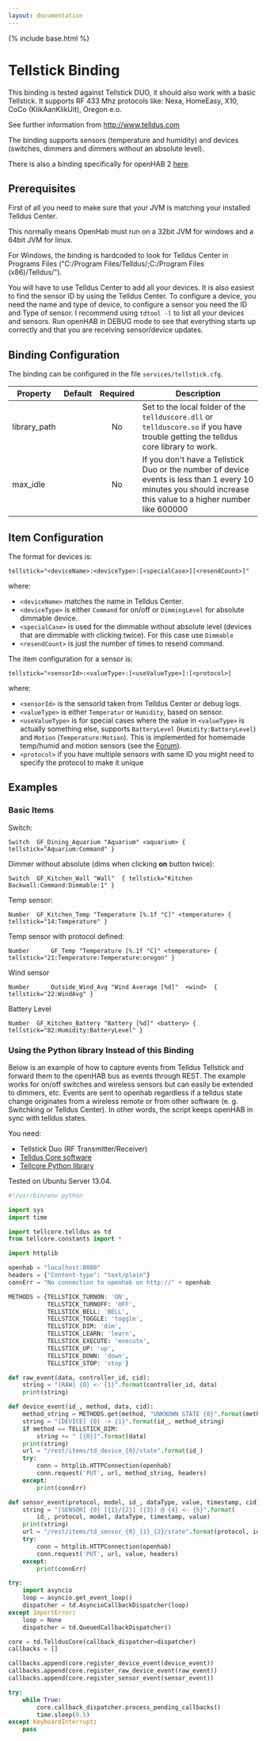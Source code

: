 ```yaml
---
layout: documentation
---
```


{% include base.html %}

# Tellstick Binding

This binding is tested against Tellstick DUO, it should also work with a basic Tellstick.  It supports RF 433 Mhz protocols like: Nexa, HomeEasy, X10, CoCo (KlikAanKlikUit), Oregon e.o.

See further information from http://www.telldus.com

The binding supports sensors (temperature and humidity) and devices (switches, dimmers and dimmers without an absolute level).

There is also a binding specifically for openHAB 2 [here](http://docs.openhab.org/addons/bindings/tellstick/readme.html).

## Prerequisites

First of all you need to make sure that your JVM is matching your installed Telldus Center. 

This normally means OpenHab must run on a 32bit JVM for windows and a 64bit JVM for linux.

For Windows, the binding is hardcoded to look for Telldus Center in Programs Files ("C:/Program Files/Telldus/;C:/Program Files (x86)/Telldus/").

You will have to use Telldus Center to add all your devices. It is also easiest to find the sensor ID by using the Telldus Center. To configure a device, you need the name and type of device, to configure a sensor you need the ID and Type of sensor. I recommend using `tdtool -l` to list all your devices and sensors. Run openHAB in DEBUG mode to see that everything starts up correctly and that you are receiving sensor/device updates.

## Binding Configuration

The binding can be configured in the file `services/tellstick.cfg`.

| Property | Default | Required | Description |
|----------|---------|:--------:|-------------|
| library_path |     |   No     | Set to the local folder of the `tellduscore.dll` or `tellduscore.so` if you have trouble getting the telldus core library to work. |
| max_idle |         |   No     | If you don't have a Tellstick Duo or the number of device events is less than 1 every 10 minutes you should increase this value to a higher number like 600000 |

## Item Configuration

The format for devices is:

```
tellstick="<deviceName>:<deviceType>:[<specialCase>][<resendCount>]"
```

where:

* `<deviceName>` matches the name in Telldus Center.  
* `<deviceType>` is either `Command` for on/off or `DimmingLevel` for absolute dimmable device.
* `<specialCase>` is used for the dimmable without absolute level (devices that are dimmable with clicking twice). For this case use `Dimmable`
* `<resendCount>` is just the number of times to resend command.

The item configuration for a sensor is:

```  
tellstick="<sensorId>:<valueType>:[<useValueType>]:[<protocol>]
```

where:

* `<sensorId>` is the sensorId taken from Telldus Center or debug logs.  
* `<valueType>` is either `Temperatur` or `Humidity`, based on sensor.  
* `<useValueType>` is for special cases where the value in `<valueType>` is actually something else, supports `BatteryLevel` (`Humidity:BatteryLevel`) and `Motion` (`Temperature:Motion`). This is implemented for homemade temp/humid and motion sensors (see the [Forum](http://elektronikforumet.com/forum/viewtopic.php?f=3&t=63772&hilit=telldus)).
* `<protocol>` if you have multiple sensors with same ID you might need to specify the protocol to make it unique

## Examples

### Basic Items

Switch:

```
Switch  GF_Dining_Aquarium "Aquarium" <aquarium> { tellstick="Aquarium:Command" }
```

Dimmer without absolute (dims when clicking **on** button twice):

```   
Switch  GF_Kitchen_Wall "Wall"  { tellstick="Kitchen Backwall:Command:Dimmable:1" }
```

Temp sensor:

```
Number  GF_Kitchen_Temp "Temperature [%.1f °C]" <temperature> { tellstick="14:Temperature" }
```

Temp sensor with protocol defined:

```
Number      GF_Temp "Temperature [%.1f °C]" <temperature> { tellstick="21:Temperature:Temperature:oregon" }﻿
```

Wind sensor

```
Number      Outside_Wind_Avg "Wind Average [%d]"  <wind>  { tellstick="22:WindAvg" }﻿                  
```

Battery Level

```
Number  GF_Kitchen_Battery "Battery [%d]" <battery> { tellstick="82:Humidity:BatteryLevel" }
```

### Using the Python library Instead of this Binding

Below is an example of how to capture events from Telldus Tellstick and forward them to the openHAB bus as events through REST. The example works for on/off switches and wireless sensors but can easily be extended to dimmers, etc. Events are sent to openhab regardless if a telldus state change originates from a wireless remote or from other software (e. g. Switchking or Telldus Center). In other words, the script keeps openHAB in sync with telldus states.

You need:

- Tellstick Duo (RF Transmitter/Receiver)
- [Telldus Core software](http://developer.telldus.se/)
- [Tellcore Python library](https://pypi.python.org/pypi/tellcore-py)

Tested on Ubuntu Server 13.04.

```python
#!/usr/bin/env python

import sys
import time

import tellcore.telldus as td
from tellcore.constants import *

import httplib

openhab = "localhost:8080"
headers = {"Content-type": "text/plain"}
connErr = "No connection to openhab on http://" + openhab

METHODS = {TELLSTICK_TURNON: 'ON',
           TELLSTICK_TURNOFF: 'OFF',
           TELLSTICK_BELL: 'BELL',
           TELLSTICK_TOGGLE: 'toggle',
           TELLSTICK_DIM: 'dim',
           TELLSTICK_LEARN: 'learn',
           TELLSTICK_EXECUTE: 'execute',
           TELLSTICK_UP: 'up',
           TELLSTICK_DOWN: 'down',
           TELLSTICK_STOP: 'stop'}

def raw_event(data, controller_id, cid):
    string = "[RAW] {0} <- {1}".format(controller_id, data)
    print(string)

def device_event(id_, method, data, cid):
    method_string = METHODS.get(method, "UNKNOWN STATE {0}".format(method))
    string = "[DEVICE] {0} -> {1}".format(id_, method_string)
    if method == TELLSTICK_DIM:
        string += " [{0}]".format(data)
    print(string)
    url = "/rest/items/td_device_{0}/state".format(id_)
    try:
        conn = httplib.HTTPConnection(openhab)
        conn.request('PUT', url, method_string, headers)
    except:
        print(connErr)

def sensor_event(protocol, model, id_, dataType, value, timestamp, cid):
    string = "[SENSOR] {0} [{1}/{2}] ({3}) @ {4} <- {5}".format(
        id_, protocol, model, dataType, timestamp, value)
    print(string)
    url = "/rest/items/td_sensor_{0}_{1}_{2}/state".format(protocol, id_, dataType)
    try:
        conn = httplib.HTTPConnection(openhab)
        conn.request('PUT', url, value, headers)
    except:
        print(connErr)

try:
    import asyncio
    loop = asyncio.get_event_loop()
    dispatcher = td.AsyncioCallbackDispatcher(loop)
except ImportError:
    loop = None
    dispatcher = td.QueuedCallbackDispatcher()

core = td.TelldusCore(callback_dispatcher=dispatcher)
callbacks = []

callbacks.append(core.register_device_event(device_event))
callbacks.append(core.register_raw_device_event(raw_event))
callbacks.append(core.register_sensor_event(sensor_event))

try:
    while True:
        core.callback_dispatcher.process_pending_callbacks()
        time.sleep(0.5)
except KeyboardInterrupt:
    pass
```

